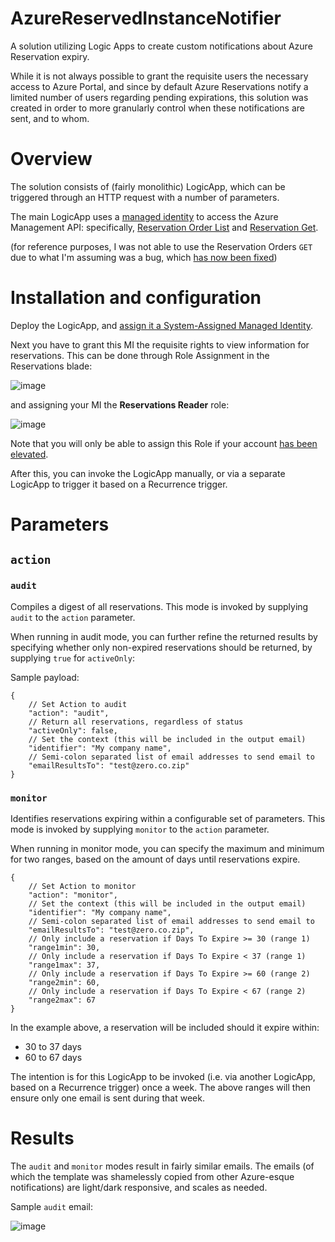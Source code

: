 # AzureReservedInstanceNotifier
A solution utilizing Logic Apps to create custom notifications about Azure Reservation expiry.

While it is not always possible to grant the requisite users the necessary access to Azure Portal, and since by default Azure Reservations notify a limited number of users regarding pending expirations, this solution was created in order to more granularly control when these notifications are sent, and to whom.

# Overview

The solution consists of (fairly monolithic) LogicApp, which can be triggered through an HTTP request with a number of parameters.


The main LogicApp uses a [managed identity](https://learn.microsoft.com/en-us/azure/active-directory/managed-identities-azure-resources/overview) to access the Azure Management API: specifically, [Reservation Order List](https://learn.microsoft.com/en-us/rest/api/reserved-vm-instances/reservation-order/list) and [Reservation Get](https://learn.microsoft.com/en-us/rest/api/reserved-vm-instances/reservation/get).

(for reference purposes, I was not able to use the Reservation Orders `GET` due to what I'm assuming was a bug, which [has now been fixed](https://stackoverflow.com/questions/73815802/azure-management-api-not-returning-reserved-instances))

# Installation and configuration

Deploy the LogicApp, and [assign it a System-Assigned Managed Identity](https://learn.microsoft.com/en-us/azure/logic-apps/create-managed-service-identity?tabs=consumption).

Next you have to grant this MI the requisite rights to view information for reservations. This can be done through Role Assignment in the Reservations blade:

![image](https://user-images.githubusercontent.com/3426823/205326497-3877420a-4fa6-41ad-aec2-e25a5fae4c29.png)

and assigning your MI the **Reservations Reader** role:

![image](https://user-images.githubusercontent.com/3426823/205326697-116989cc-6628-4925-8ce1-9bf8d519dc4d.png)

Note that you will only be able to assign this Role if your account [has been elevated](https://learn.microsoft.com/en-us/azure/role-based-access-control/elevate-access-global-admin).

After this, you can invoke the LogicApp manually, or via a separate LogicApp to trigger it based on a Recurrence trigger.

# Parameters

## `action`

### `audit`

Compiles a digest of all reservations. This mode is invoked by supplying `audit` to the `action` parameter. 

When running in audit mode, you can further refine the returned results by specifying whether only non-expired reservations should be returned, by supplying `true` for `activeOnly`:

Sample payload:

```
{    
    // Set Action to audit
    "action": "audit",
    // Return all reservations, regardless of status
    "activeOnly": false,    
    // Set the context (this will be included in the output email)
    "identifier": "My company name",    
    // Semi-colon separated list of email addresses to send email to
    "emailResultsTo": "test@zero.co.zip"
}
```

### `monitor`

Identifies reservations expiring within a configurable set of parameters. This mode is invoked by supplying `monitor` to the `action` parameter.

When running in monitor mode, you can specify the maximum and minimum for two ranges, based on the amount of days until reservations expire.

```
{
    // Set Action to monitor
    "action": "monitor",
    // Set the context (this will be included in the output email)
    "identifier": "My company name",
    // Semi-colon separated list of email addresses to send email to
    "emailResultsTo": "test@zero.co.zip",
    // Only include a reservation if Days To Expire >= 30 (range 1)
    "range1min": 30,
    // Only include a reservation if Days To Expire < 37 (range 1)
    "range1max": 37,
    // Only include a reservation if Days To Expire >= 60 (range 2)
    "range2min": 60,
    // Only include a reservation if Days To Expire < 67 (range 2)
    "range2max": 67
}
```

In the example above, a reservation will be included should it expire within:

* 30 to 37 days
* 60 to 67 days

The intention is for this LogicApp to be invoked (i.e. via another LogicApp, based on a Recurrence trigger) once a week. The above ranges will then ensure only one email is sent during that week.

# Results

The `audit` and `monitor` modes result in fairly similar emails. The emails (of which the template was shamelessly copied from other Azure-esque notifications) are light/dark responsive, and scales as needed.

Sample `audit` email:

![image](https://user-images.githubusercontent.com/3426823/205324663-e8a8c3fa-a014-4dd4-97d4-611be7e8ff3b.png)
